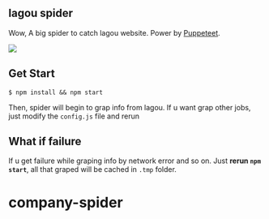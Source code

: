 ## lagou spider

Wow, A big spider to catch lagou website. Power by [Puppeteet](https://github.com/GoogleChrome/puppeteer).

![](https://github.com/yesvods/lagou-spider/blob/master/img/9%E6%9C%88-26-2017%2000-34-17.gif)

## Get Start

```
$ npm install && npm start
```

Then, spider will begin to grap info from lagou. If u want grap other jobs, just modify the `config.js` file and rerun

## What if failure

If u get failure while graping info by network error and so on. Just **rerun `npm start`**, all that graped will be cached in `.tmp` folder.


# company-spider
